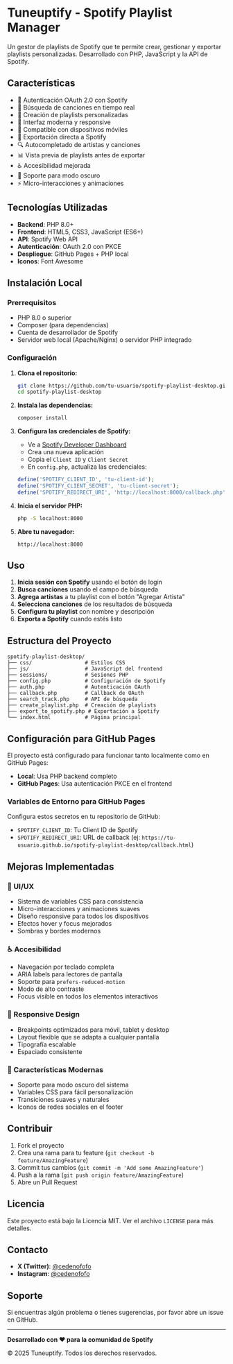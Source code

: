 # Tuneuptify - Spotify Playlist Manager

Un gestor de playlists de Spotify que te permite crear, gestionar y exportar playlists personalizadas. Desarrollado con PHP, JavaScript y la API de Spotify.

## Características

- 🔐 Autenticación OAuth 2.0 con Spotify
- 🎵 Búsqueda de canciones en tiempo real
- 📝 Creación de playlists personalizadas
- 🎨 Interfaz moderna y responsive
- 📱 Compatible con dispositivos móviles
- 🚀 Exportación directa a Spotify
- 🔍 Autocompletado de artistas y canciones
- 📊 Vista previa de playlists antes de exportar
- ♿ Accesibilidad mejorada
- 🌙 Soporte para modo oscuro
- ⚡ Micro-interacciones y animaciones

## Tecnologías Utilizadas

- **Backend**: PHP 8.0+
- **Frontend**: HTML5, CSS3, JavaScript (ES6+)
- **API**: Spotify Web API
- **Autenticación**: OAuth 2.0 con PKCE
- **Despliegue**: GitHub Pages + PHP local
- **Iconos**: Font Awesome

## Instalación Local

### Prerrequisitos

- PHP 8.0 o superior
- Composer (para dependencias)
- Cuenta de desarrollador de Spotify
- Servidor web local (Apache/Nginx) o servidor PHP integrado

### Configuración

1. **Clona el repositorio:**
   ```bash
   git clone https://github.com/tu-usuario/spotify-playlist-desktop.git
   cd spotify-playlist-desktop
   ```

2. **Instala las dependencias:**
   ```bash
   composer install
   ```

3. **Configura las credenciales de Spotify:**
   - Ve a [Spotify Developer Dashboard](https://developer.spotify.com/dashboard)
   - Crea una nueva aplicación
   - Copia el `Client ID` y `Client Secret`
   - En `config.php`, actualiza las credenciales:
   ```php
   define('SPOTIFY_CLIENT_ID', 'tu-client-id');
   define('SPOTIFY_CLIENT_SECRET', 'tu-client-secret');
   define('SPOTIFY_REDIRECT_URI', 'http://localhost:8000/callback.php');
   ```

4. **Inicia el servidor PHP:**
   ```bash
   php -S localhost:8000
   ```

5. **Abre tu navegador:**
   ```
   http://localhost:8000
   ```

## Uso

1. **Inicia sesión con Spotify** usando el botón de login
2. **Busca canciones** usando el campo de búsqueda
3. **Agrega artistas** a tu playlist con el botón "Agregar Artista"
4. **Selecciona canciones** de los resultados de búsqueda
5. **Configura tu playlist** con nombre y descripción
6. **Exporta a Spotify** cuando estés listo

## Estructura del Proyecto

```
spotify-playlist-desktop/
├── css/                 # Estilos CSS
├── js/                  # JavaScript del frontend
├── sessions/            # Sesiones PHP
├── config.php           # Configuración de Spotify
├── auth.php             # Autenticación OAuth
├── callback.php         # Callback de OAuth
├── search_track.php     # API de búsqueda
├── create_playlist.php  # Creación de playlists
├── export_to_spotify.php # Exportación a Spotify
└── index.html           # Página principal
```

## Configuración para GitHub Pages

El proyecto está configurado para funcionar tanto localmente como en GitHub Pages:

- **Local**: Usa PHP backend completo
- **GitHub Pages**: Usa autenticación PKCE en el frontend

### Variables de Entorno para GitHub Pages

Configura estos secretos en tu repositorio de GitHub:

- `SPOTIFY_CLIENT_ID`: Tu Client ID de Spotify
- `SPOTIFY_REDIRECT_URI`: URL de callback (ej: `https://tu-usuario.github.io/spotify-playlist-desktop/callback.html`)

## Mejoras Implementadas

### 🎨 UI/UX
- Sistema de variables CSS para consistencia
- Micro-interacciones y animaciones suaves
- Diseño responsive para todos los dispositivos
- Efectos hover y focus mejorados
- Sombras y bordes modernos

### ♿ Accesibilidad
- Navegación por teclado completa
- ARIA labels para lectores de pantalla
- Soporte para `prefers-reduced-motion`
- Modo de alto contraste
- Focus visible en todos los elementos interactivos

### 📱 Responsive Design
- Breakpoints optimizados para móvil, tablet y desktop
- Layout flexible que se adapta a cualquier pantalla
- Tipografía escalable
- Espaciado consistente

### 🌙 Características Modernas
- Soporte para modo oscuro del sistema
- Variables CSS para fácil personalización
- Transiciones suaves y naturales
- Iconos de redes sociales en el footer

## Contribuir

1. Fork el proyecto
2. Crea una rama para tu feature (`git checkout -b feature/AmazingFeature`)
3. Commit tus cambios (`git commit -m 'Add some AmazingFeature'`)
4. Push a la rama (`git push origin feature/AmazingFeature`)
5. Abre un Pull Request

## Licencia

Este proyecto está bajo la Licencia MIT. Ver el archivo `LICENSE` para más detalles.

## Contacto

- **X (Twitter)**: [@cedenofofo](https://x.com/cedenofofo)
- **Instagram**: [@cedenofofo](https://instagram.com/cedenofofo)

## Soporte

Si encuentras algún problema o tienes sugerencias, por favor abre un issue en GitHub.

---

**Desarrollado con ❤️ para la comunidad de Spotify**

© 2025 Tuneuptify. Todos los derechos reservados. 